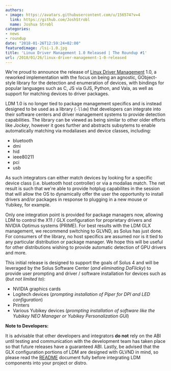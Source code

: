 ```yaml
---
authors:
- image: https://avatars.githubusercontent.com/u/156574?v=4
  link: https://github.com/JoshStrobl
  name: Joshua Strobl
categories:
- news
- roundup
date: "2018-01-26T12:59:24+02:00"
featuredimage: /lsi-1.0.jpg
title: 'Linux Driver Management 1.0 Released | The Roundup #1'
url: /2018/01/26/linux-driver-management-1-0-released
---
```


We're proud to announce the release of [Linux Driver Management](https://github.com/solus-project/linux-driver-management) 1.0, a reworked implementation with the focus on being an agnostic, GObject-style library for the detection and enumeration of devices, with bindings for popular languages such as C, JS via GJS, Python, and Vala, as well as support for matching devices to driver packages.

LDM 1.0 is no longer tied to package management specifics and is instead designed to be used as a library (`-lldm`) that developers can integrate into their software centers and driver management systems to provide detection capabilities. The library can be viewed as being similar to other older efforts like *Jockey*, however it goes further and abstracts subsytems to enable automatically matching via modaliases and device classes, including:

- bluetooth
- dmi
- hid
- ieee80211
- pci
- usb

As such integrators can either match devices by looking for a specific device class (i.e. bluetooth host controller) or via a modalias match. The net result is such that we're able to provide hotplug capabilites in the session that will allow the OS to dynamically offer the user the opportunity to install drivers and/or packages in response to plugging in a new mouse or Yubikey, for example.

Only one integration point is provided for package managers now, allowing LDM to control the X11 / GLX configuration for proprietary drivers and NVIDIA Optimus systems (PRIME). For best results with the LDM GLX management, we recommend switching to GLVND, as Solus has just done. For consumers of the library, no host specifics are assumed nor is it tied to any particular distribution or package manager. We hope this will be useful for other distributions wishing to provide automatic detection of GPU drivers and more.

This initial release is designed to support the goals of Solus 4 and will be leveraged by the Solus Software Center (*and eliminating DoFlicky*) to provide user prompting and driver / software installation for devices such as (*but not limited to*):

- NVIDIA graphics cards
- Logitech devices (*prompting installation of Piper for DPI and LED configuration*)
- Printers
- Various Yubikey devices (*prompting installation of software like the Yubikey NEO Manager or Yubikey Personalization GUI*)

**Note to Developers:**

It is advisable that other developers and integrators **do not** rely on the ABI until testing and communication with the development team has taken place so that future releases have a guaranteed ABI. Lastly, be advised that the GLX configuration portions of LDM are designed with GLVND in mind, so please read the [README](https://github.com/solus-project/linux-driver-management) document fully before integrating LDM components into your project or distro.